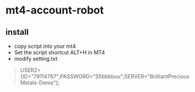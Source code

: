 # mt4-account-robot
## install
- copy script into your mt4
- Set the script shortcut ALT+H in MT4
- modify setting.txt
> USER2={ID="79114767";PASSWORD="55bbbbuu";SERVER="BrilliantPreciousMetals-Demo"};

